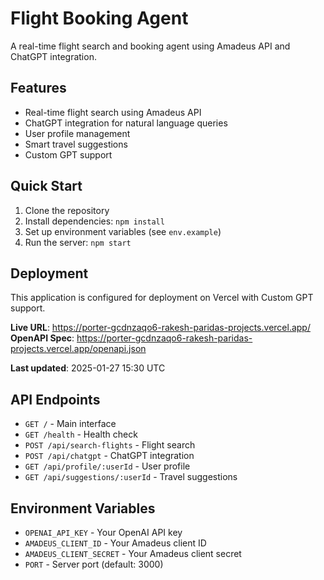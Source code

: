 # Flight Booking Agent

A real-time flight search and booking agent using Amadeus API and ChatGPT integration.

## Features

- Real-time flight search using Amadeus API
- ChatGPT integration for natural language queries
- User profile management
- Smart travel suggestions
- Custom GPT support

## Quick Start

1. Clone the repository
2. Install dependencies: `npm install`
3. Set up environment variables (see `env.example`)
4. Run the server: `npm start`

## Deployment

This application is configured for deployment on Vercel with Custom GPT support.

**Live URL**: https://porter-gcdnzaqo6-rakesh-paridas-projects.vercel.app/
**OpenAPI Spec**: https://porter-gcdnzaqo6-rakesh-paridas-projects.vercel.app/openapi.json

**Last updated**: 2025-01-27 15:30 UTC

## API Endpoints

- `GET /` - Main interface
- `GET /health` - Health check
- `POST /api/search-flights` - Flight search
- `POST /api/chatgpt` - ChatGPT integration
- `GET /api/profile/:userId` - User profile
- `GET /api/suggestions/:userId` - Travel suggestions

## Environment Variables

- `OPENAI_API_KEY` - Your OpenAI API key
- `AMADEUS_CLIENT_ID` - Your Amadeus client ID
- `AMADEUS_CLIENT_SECRET` - Your Amadeus client secret
- `PORT` - Server port (default: 3000) 